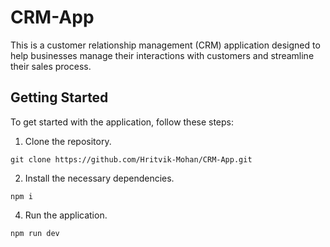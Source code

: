 # CRM-App

This is a customer relationship management (CRM) application designed to help businesses manage their interactions with customers and streamline their sales process.

## Getting Started
To get started with the application, follow these steps:

1. Clone the repository.
```
git clone https://github.com/Hritvik-Mohan/CRM-App.git
```
2. Install the necessary dependencies.
```
npm i
```
4. Run the application.
```
npm run dev
```